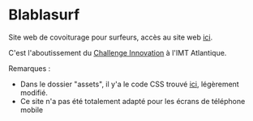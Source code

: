 # Blablasurf
<p>Site web de covoiturage pour surfeurs, accès au site web <a href="http://blablasurf.dx.am">ici</a>.</p>
<p>C'est l'aboutissement du <a href="https://www.imt-atlantique.fr/fr/node/662">Challenge Innovation</a> à l'IMT Atlantique.</p> 
<p>Remarques :
<ul><li>Dans le dossier "assets", il y'a le code CSS trouvé <a href="https://templated.co/">ici</a>, légèrement modifié.
 <li>Ce site n'a pas été totalement adapté pour les écrans de téléphone mobile</ul></p> 

